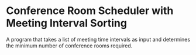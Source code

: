 # Conference Room Scheduler with Meeting Interval Sorting
A program that takes a list of meeting time intervals as input and determines the minimum number of conference rooms required.
